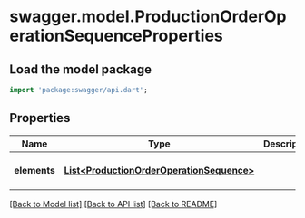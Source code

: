 # swagger.model.ProductionOrderOperationSequenceProperties

## Load the model package
```dart
import 'package:swagger/api.dart';
```

## Properties
Name | Type | Description | Notes
------------ | ------------- | ------------- | -------------
**elements** | [**List&lt;ProductionOrderOperationSequence&gt;**](ProductionOrderOperationSequence.md) |  | [optional] [default to []]

[[Back to Model list]](../README.md#documentation-for-models) [[Back to API list]](../README.md#documentation-for-api-endpoints) [[Back to README]](../README.md)

